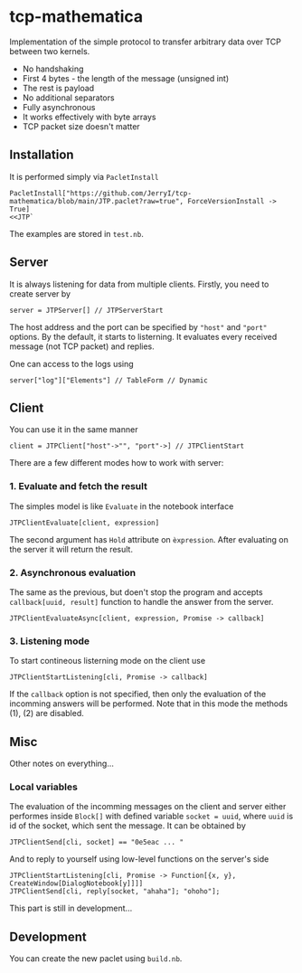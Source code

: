 # tcp-mathematica
Implementation of the simple protocol to transfer arbitrary data over TCP between two kernels. 

* No handshaking
* First 4 bytes - the length of the message (unsigned int)
* The rest is payload
* No additional separators
* Fully asynchronous
* It works effectively with byte arrays
* TCP packet size doesn't matter

## Installation
It is performed simply via `PacletInstall`

    PacletInstall["https://github.com/JerryI/tcp-mathematica/blob/main/JTP.paclet?raw=true", ForceVersionInstall -> True]
    <<JTP`

The examples are stored in `test.nb`.

## Server
It is always listening for data from multiple clients. Firstly, you need to create server by

    server = JTPServer[] // JTPServerStart

The host address and the port can be specified by `"host"` and `"port"` options. By the default, it starts to listerning. It evaluates every received message (not TCP packet) and replies. 

One can access to the logs using

    server["log"]["Elements"] // TableForm // Dynamic

## Client
You can use it in the same manner

    client = JTPClient["host"->"", "port"->] // JTPClientStart

There are a few different modes how to work with server:

### 1. Evaluate and fetch the result
The simples model is like `Evaluate` in the notebook interface

    JTPClientEvaluate[client, expression]

The second argument has `Hold` attribute on `èxpression`. After evaluating on the server it will return the result.

### 2. Asynchronous evaluation
The same as the previous, but doen't stop the program and accepts `callback[uuid, result]` function to handle the answer from the server. 

    JTPClientEvaluateAsync[client, expression, Promise -> callback]

### 3. Listening mode
To start contineous listerning mode on the client use

    JTPClientStartListening[cli, Promise -> callback]

If the `callback` option is not specified, then only the evaluation of the incomming answers will be performed. Note that in this mode the methods (1), (2) are disabled.

## Misc
Other notes on everything...
### Local variables
The evaluation of the incomming messages on the client and server either performes inside `Block[]` with defined variable `socket = uuid`, where `uuid` is id of the socket, which sent the message. It can be obtained by

    JTPClientSend[cli, socket] == "0e5eac ... "

And to reply to yourself using low-level functions on the server's side

    JTPClientStartListening[cli, Promise -> Function[{x, y}, CreateWindow[DialogNotebook[y]]]]
    JTPClientSend[cli, reply[socket, "ahaha"]; "ohoho"];

This part is still in development...

## Development
You can create the new paclet using `build.nb`. 